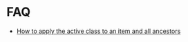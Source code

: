 FAQ
===

* [How to apply the active class to an item and all ancestors](./examples/01_apply_active_class_to_whole_tree.md)
